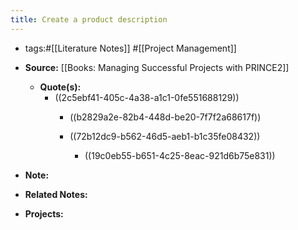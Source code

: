 ```yaml
---
title: Create a product description
---
```


- tags:#[[Literature Notes]] #[[Project Management]]

- **Source:** [[Books: Managing Successful Projects with PRINCE2]]
	 - **Quote(s):**
		 - ((2c5ebf41-405c-4a38-a1c1-0fe551688129))
			 - ((b2829a2e-82b4-448d-be20-7f7f2a68617f))

			 - ((72b12dc9-b562-46d5-aeb1-b1c35fe08432))
				 - ((19c0eb55-b651-4c25-8eac-921d6b75e831))

- **Note:**

- **Related Notes:**

- **Projects:**
